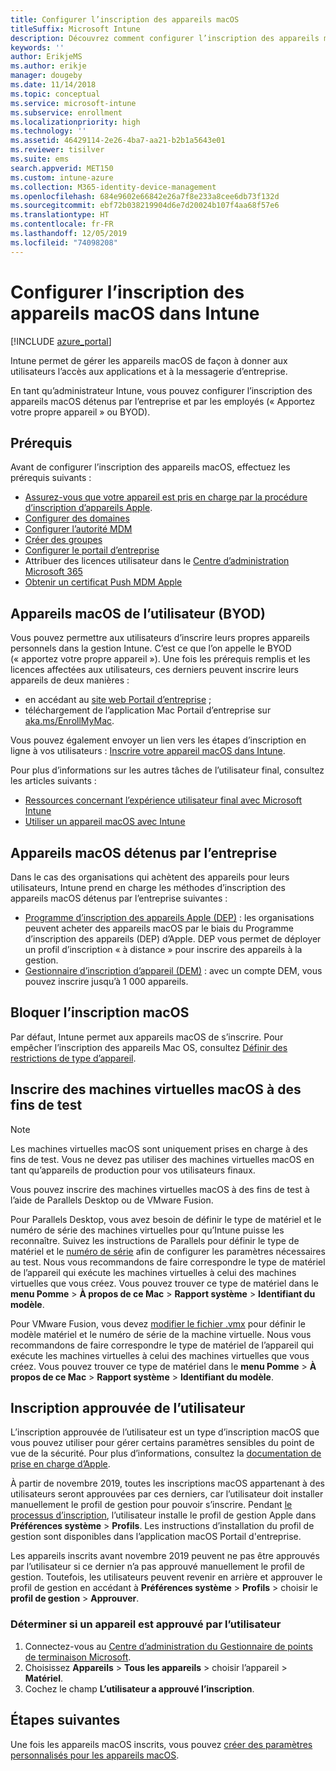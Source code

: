 ```yaml
---
title: Configurer l’inscription des appareils macOS
titleSuffix: Microsoft Intune
description: Découvrez comment configurer l’inscription des appareils macOS dans Intune.
keywords: ''
author: ErikjeMS
ms.author: erikje
manager: dougeby
ms.date: 11/14/2018
ms.topic: conceptual
ms.service: microsoft-intune
ms.subservice: enrollment
ms.localizationpriority: high
ms.technology: ''
ms.assetid: 46429114-2e26-4ba7-aa21-b2b1a5643e01
ms.reviewer: tisilver
ms.suite: ems
search.appverid: MET150
ms.custom: intune-azure
ms.collection: M365-identity-device-management
ms.openlocfilehash: 684e9602e66842e26a7f8e233a8cee6db73f132d
ms.sourcegitcommit: ebf72b038219904d6e7d20024b107f4aa68f57e6
ms.translationtype: HT
ms.contentlocale: fr-FR
ms.lasthandoff: 12/05/2019
ms.locfileid: "74098208"
---
```

# <a name="set-up-enrollment-for-macos-devices-in-intune"></a>Configurer l’inscription des appareils macOS dans Intune

[!INCLUDE [azure_portal](../includes/azure_portal.md)]

Intune permet de gérer les appareils macOS de façon à donner aux utilisateurs l’accès aux applications et à la messagerie d’entreprise.

En tant qu’administrateur Intune, vous pouvez configurer l’inscription des appareils macOS détenus par l’entreprise et par les employés (« Apportez votre propre appareil » ou BYOD). 

## <a name="prerequisites"></a>Prérequis

Avant de configurer l’inscription des appareils macOS, effectuez les prérequis suivants :

- [Assurez-vous que votre appareil est pris en charge par la procédure d’inscription d’appareils Apple](https://support.apple.com/en-us/HT204142#eligibility).
- [Configurer des domaines](../fundamentals/custom-domain-name-configure.md)
- [Configurer l’autorité MDM](../fundamentals/mdm-authority-set.md)
- [Créer des groupes](../fundamentals/groups-add.md)
- [Configurer le portail d’entreprise](../apps/company-portal-app.md)
- Attribuer des licences utilisateur dans le [Centre d’administration Microsoft 365](https://go.microsoft.com/fwlink/p/?LinkId=698854)
- [Obtenir un certificat Push MDM Apple](../enrollment/apple-mdm-push-certificate-get.md)

## <a name="user-owned-macos-devices-byod"></a>Appareils macOS de l’utilisateur (BYOD)

Vous pouvez permettre aux utilisateurs d’inscrire leurs propres appareils personnels dans la gestion Intune. C’est ce que l’on appelle le BYOD (« apportez votre propre appareil »). Une fois les prérequis remplis et les licences affectées aux utilisateurs, ces derniers peuvent inscrire leurs appareils de deux manières :
- en accédant au [site web Portail d’entreprise](https://portal.manage.microsoft.com) ;
- téléchargement de l’application Mac Portail d’entreprise sur [aka.ms/EnrollMyMac](https://aka.ms/EnrollMyMac).

Vous pouvez également envoyer un lien vers les étapes d’inscription en ligne à vos utilisateurs : [Inscrire votre appareil macOS dans Intune](https://docs.microsoft.com/intune-user-help/enroll-your-device-in-intune-macos).

Pour plus d’informations sur les autres tâches de l’utilisateur final, consultez les articles suivants :

- [Ressources concernant l’expérience utilisateur final avec Microsoft Intune](../fundamentals/end-user-educate.md)
- [Utiliser un appareil macOS avec Intune](/intune-user-help/using-your-macos-device-with-intune)

## <a name="company-owned-macos-devices"></a>Appareils macOS détenus par l’entreprise
Dans le cas des organisations qui achètent des appareils pour leurs utilisateurs, Intune prend en charge les méthodes d’inscription des appareils macOS détenus par l’entreprise suivantes :
- [Programme d’inscription des appareils Apple (DEP)](device-enrollment-program-enroll-macos.md) : les organisations peuvent acheter des appareils macOS par le biais du Programme d’inscription des appareils (DEP) d’Apple. DEP vous permet de déployer un profil d’inscription « à distance » pour inscrire des appareils à la gestion.
- [Gestionnaire d’inscription d’appareil (DEM)](device-enrollment-manager-enroll.md) : avec un compte DEM, vous pouvez inscrire jusqu’à 1 000 appareils.

## <a name="block-macos-enrollment"></a>Bloquer l’inscription macOS
Par défaut, Intune permet aux appareils macOS de s’inscrire. Pour empêcher l’inscription des appareils Mac OS, consultez [Définir des restrictions de type d’appareil](enrollment-restrictions-set.md).

## <a name="enroll-virtual-macos-machines-for-testing"></a>Inscrire des machines virtuelles macOS à des fins de test

> [!NOTE]
> Les machines virtuelles macOS sont uniquement prises en charge à des fins de test. Vous ne devez pas utiliser des machines virtuelles macOS en tant qu’appareils de production pour vos utilisateurs finaux. 

Vous pouvez inscrire des machines virtuelles macOS à des fins de test à l’aide de Parallels Desktop ou de VMware Fusion. 

Pour Parallels Desktop, vous avez besoin de définir le type de matériel et le numéro de série des machines virtuelles pour qu’Intune puisse les reconnaître. Suivez les instructions de Parallels pour définir le type de matériel et le [numéro de série](http://kb.parallels.com/123455) afin de configurer les paramètres nécessaires au test. Nous vous recommandons de faire correspondre le type de matériel de l’appareil qui exécute les machines virtuelles à celui des machines virtuelles que vous créez. Vous pouvez trouver ce type de matériel dans le **menu Pomme** > **À propos de ce Mac** > **Rapport système** > **Identifiant du modèle**. 

Pour VMware Fusion, vous devez [modifier le fichier .vmx](https://kb.vmware.com/s/article/1014782) pour définir le modèle matériel et le numéro de série de la machine virtuelle. Nous vous recommandons de faire correspondre le type de matériel de l’appareil qui exécute les machines virtuelles à celui des machines virtuelles que vous créez. Vous pouvez trouver ce type de matériel dans le **menu Pomme** > **À propos de ce Mac** > **Rapport système** > **Identifiant du modèle**. 

## <a name="user-approved-enrollment"></a>Inscription approuvée de l’utilisateur
L’inscription approuvée de l’utilisateur est un type d’inscription macOS que vous pouvez utiliser pour gérer certains paramètres sensibles du point de vue de la sécurité. Pour plus d’informations, consultez la [documentation de prise en charge d’Apple](https://support.apple.com/HT208019).

À partir de novembre 2019, toutes les inscriptions macOS appartenant à des utilisateurs seront approuvées par ces derniers, car l’utilisateur doit installer manuellement le profil de gestion pour pouvoir s’inscrire. Pendant [le processus d’inscription](https://docs.microsoft.com/intune-user-help/enroll-your-device-in-intune-macos-cp), l’utilisateur installe le profil de gestion Apple dans **Préférences système** > **Profils**.  Les instructions d’installation du profil de gestion sont disponibles dans l’application macOS Portail d'entreprise.

Les appareils inscrits avant novembre 2019 peuvent ne pas être approuvés par l’utilisateur si ce dernier n’a pas approuvé manuellement le profil de gestion. Toutefois, les utilisateurs peuvent revenir en arrière et approuver le profil de gestion en accédant à **Préférences système** > **Profils** > choisir le **profil de gestion** > **Approuver**.

### <a name="find-out-if-a-device-is-user-approved"></a>Déterminer si un appareil est approuvé par l’utilisateur
1. Connectez-vous au [Centre d’administration du Gestionnaire de points de terminaison Microsoft](https://go.microsoft.com/fwlink/?linkid=2109431).
2. Choisissez **Appareils** > **Tous les appareils** > choisir l’appareil > **Matériel**.
3. Cochez le champ **L’utilisateur a approuvé l’inscription**.


## <a name="next-steps"></a>Étapes suivantes

Une fois les appareils macOS inscrits, vous pouvez [créer des paramètres personnalisés pour les appareils macOS](../configuration/custom-settings-macos.md).
